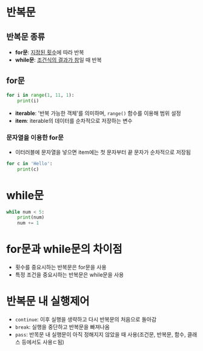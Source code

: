 # 반복문



## 반복문 종류

- **for문**: <u>지정된 횟수</u>에 따라 반복
- **while문**: <u>조건식의 결과가 참</u>일 때 반복



## for문

```python
for i in range(1, 11, 1):
    print(i)
```
- **iterable**: '반복 가능한 객체'를 의미하며, `range()` 함수를 이용해 범위 설정
- **item**: iterable의 데이터를 순차적으로 저장하는 변수



### 문자열을 이용한 for문

- 이터러블에 문자열을 넣으면 item에는 첫 문자부터 끝 문자가 순차적으로 저장됨

```python
for c in 'Hello':
    print(c)
```


# while문

```python
while num < 5:
    print(num)
    num += 1
```



# for문과 while문의 차이점

- 횟수를 중요시하는 반복문은 for문을 사용
- 특정 조건을 중요시하는 반복문은 while문을 사용



# 반복문 내 실행제어

- `continue`: 이후 실행을 생략하고 다시 반복문의 처음으로 돌아감
- `break`: 실행을 중단하고 반복문을 빠져나옴
- `pass`: 반목문 내 실행문이 아직 정해지지 않았을 때 사용(조건문, 반복문, 함수, 클래스 등에서도 사용ㄷ됨)